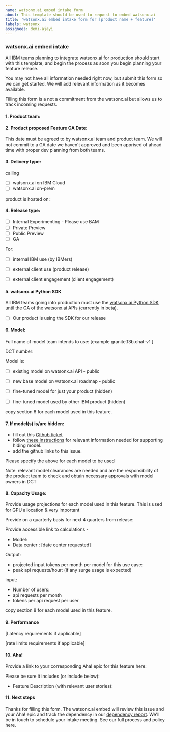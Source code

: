 ```yaml
---
name: watsonx.ai embed intake form
about: This template should be used to request to embed watsonx.ai 
title: 'watsonx.ai embed intake form for [product name + feature]'
labels: watsonx
assignees: demi-ajayi 
---
```


### watsonx.ai embed intake
All IBM teams planning to integrate watsonx.ai for production should start with this template, and begin the process as soon you begin planning your feature release. 

You may not have all information needed right now, but submit this form so we can get started. We will add relevant information as it becomes available. 

Filling this form is a not a commitment from the watsonx.ai but allows us to track incoming requests. 

#### 1. Product team:

#### 2. Product proposed Feature GA Date: 

 This date must be agreed to by watsonx.ai team and product team. We will not commit to a GA date we haven’t approved and been apprised of ahead time with proper dev planning from both teams. 

#### 3. Delivery type:

calling 

- [ ] watsonx.ai on IBM Cloud 
- [ ] watsonx.ai on-prem

product is hosted on: 

#### 4. Release type:
- [ ] Internal Experimenting - Please use BAM 
- [ ] Private Preview 
- [ ] Public Preview 
- [ ] GA

For:
- [ ] internal IBM use (by IBMers)
- [ ] external client use (product release)
- [ ] external client engagement (client engagement)


#### 5. watsonx.ai Python SDK

All IBM teams going into production must use the [watsonx.ai Python SDK](https://ibm.github.io/watson-machine-learning-sdk/install.html) until the GA of the watsonx.ai APIs (currently in beta).

- [ ] Our product is using the SDK for our release

#### 6. Model:

Full name of model team intends to use: [example granite.13b.chat-v1 ]

DCT number:

Model is: 
- [ ] existing model on watsonx.ai API - public 

- [ ] new base model on watsonx.ai roadmap - public

- [ ] fine-tuned model for just your product (hidden)

- [ ] fine-tuned model used by other IBM product (hidden)

copy section 6 for each model used in this feature. 

#### 7. If model(s) is/are hidden: 
- fill out this [Github ticket](https://github.ibm.com/NGP-TWC/ml-planning/issues/new?assignees=julianpayne&labels=WML-BYOM%2Cwatsonx%2Cwatsonx-inference-proxy%2Cwatsonx-fm-dev%2CdevOps&template=wml-byom-onboarding.md&title=watsonx.ai+onboarding+request) 
- follow [these instructions](https://ibm.ent.box.com/notes/1349751157331?s=bbp3rbdt29q81mqpci3ylopz43t1zc2b) for relevant information needed for supporting hiding model.
- add the github links to this issue.


Please specify  the above for each model to be used


Note: relevant model clearances are needed and are the responsibility of the product team to check and obtain necessary approvals with model owners in DCT



#### 8. Capacity Usage:

Provide usage projections for each model used in this feature. This is used for GPU allocation & very important



Provide on a quarterly basis for next 4 quarters from release:

Provide accessible link to calculations - 

- Model:
- Data center : [date center requested] 

Output:
 - projected input tokens per month per model for this use case: 
 - peak api requests/hour: (if any surge usage is expected)

input:
-  Number of users:
-  api requests per month
-  tokens per api request per user

copy section 8 for each model used in this feature.

#### 9. Performance

[Latency requirements if applicable]

[rate limits requirements if applicable]


#### 10. Aha!
Provide a link to your corresponding Aha! epic for this feature here:

Please be sure it includes (or include below):

- Feature Description (with relevant user stories): 


#### 11. Next steps

Thanks for filling this form. The watsonx.ai embed will review this issue and your Aha! epic and track the dependency in our [dependency report](https://ibm.biz/watsonxai-embed-dependency-report). 
We'll be in touch to schedule your intake meeting.
See our full process and policy here.  

